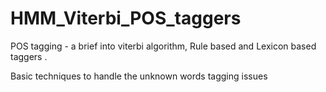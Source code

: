 # HMM_Viterbi_POS_taggers
POS tagging - a brief into viterbi algorithm, Rule based and Lexicon based taggers .

Basic techniques to handle the unknown words tagging issues
